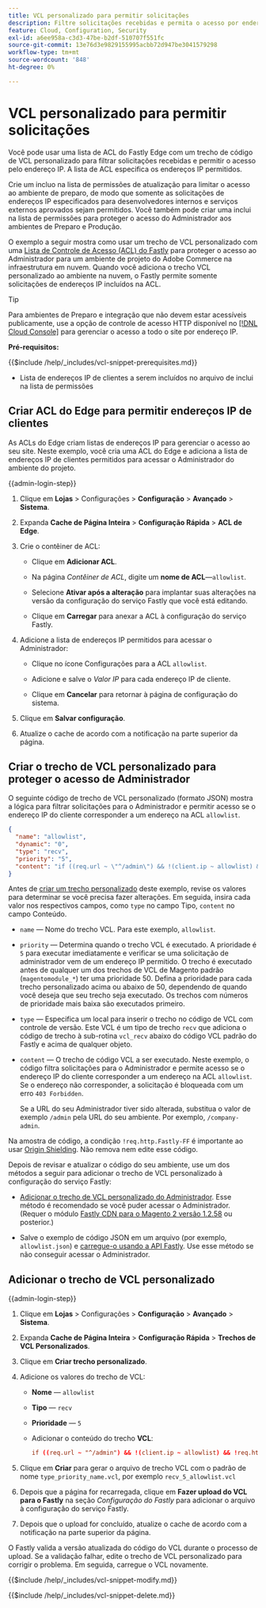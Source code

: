 ```yaml
---
title: VCL personalizado para permitir solicitações
description: Filtre solicitações recebidas e permita o acesso por endereço IP para sites do Adobe Commerce com uma lista ACL do Fastly Edge e um trecho VCL personalizado.
feature: Cloud, Configuration, Security
exl-id: a6ee958a-c3d3-47be-b2df-510707f551fc
source-git-commit: 13e76d3e9829155995acbb72d947be3041579298
workflow-type: tm+mt
source-wordcount: '848'
ht-degree: 0%

---
```


# VCL personalizado para permitir solicitações

Você pode usar uma lista de ACL do Fastly Edge com um trecho de código de VCL personalizado para filtrar solicitações recebidas e permitir o acesso pelo endereço IP. A lista de ACL especifica os endereços IP permitidos.

Crie um incluo na lista de permissões de atualização para limitar o acesso ao ambiente de preparo, de modo que somente as solicitações de endereços IP especificados para desenvolvedores internos e serviços externos aprovados sejam permitidos. Você também pode criar uma inclui na lista de permissões para proteger o acesso do Administrador aos ambientes de Preparo e Produção.

O exemplo a seguir mostra como usar um trecho de VCL personalizado com uma [Lista de Controle de Acesso (ACL) do Fastly](https://docs.fastly.com/guides/access-control-lists/about-acls) para proteger o acesso ao Administrador para um ambiente de projeto do Adobe Commerce na infraestrutura em nuvem. Quando você adiciona o trecho VCL personalizado ao ambiente na nuvem, o Fastly permite somente solicitações de endereços IP incluídos na ACL.

>[!TIP]
>
>Para ambientes de Preparo e integração que não devem estar acessíveis publicamente, use a opção de controle de acesso HTTP disponível no [[!DNL Cloud Console]](../project/overview.md#access-the-project-web-interface) para gerenciar o acesso a todo o site por endereço IP.

**Pré-requisitos:**


{{$include /help/_includes/vcl-snippet-prerequisites.md}}

- Lista de endereços IP de clientes a serem incluídos no arquivo de inclui na lista de permissões

## Criar ACL do Edge para permitir endereços IP de clientes

As ACLs do Edge criam listas de endereços IP para gerenciar o acesso ao seu site. Neste exemplo, você cria uma ACL do Edge e adiciona a lista de endereços IP de clientes permitidos para acessar o Administrador do ambiente do projeto.

{{admin-login-step}}

1. Clique em **Lojas** > Configurações > **Configuração** > **Avançado** > **Sistema**.

1. Expanda **Cache de Página Inteira** > **Configuração Rápida** > **ACL de Edge**.

1. Crie o contêiner de ACL:

   - Clique em **Adicionar ACL**.

   - Na página *Contêiner de ACL*, digite um **nome de ACL**—`allowlist`.

   - Selecione **Ativar após a alteração** para implantar suas alterações na versão da configuração do serviço Fastly que você está editando.

   - Clique em **Carregar** para anexar a ACL à configuração do serviço Fastly.

1. Adicione a lista de endereços IP permitidos para acessar o Administrador:

   - Clique no ícone Configurações para a ACL `allowlist`.

   - Adicione e salve o *Valor IP* para cada endereço IP de cliente.

   - Clique em **Cancelar** para retornar à página de configuração do sistema.

1. Clique em **Salvar configuração**.

1. Atualize o cache de acordo com a notificação na parte superior da página.

## Criar o trecho de VCL personalizado para proteger o acesso de Administrador

O seguinte código de trecho de VCL personalizado (formato JSON) mostra a lógica para filtrar solicitações para o Administrador e permitir acesso se o endereço IP do cliente corresponder a um endereço na ACL `allowlist`.

```json
{
  "name": "allowlist",
  "dynamic": "0",
  "type": "recv",
  "priority": "5",
  "content": "if ((req.url ~ \"^/admin\") && !(client.ip ~ allowlist) && !req.http.Fastly-FF) { error 403 \"Forbidden\"; }"
}
```

Antes de [criar um trecho personalizado](https://experienceleague.adobe.com/docs/commerce-cloud-service/user-guide/cdn/custom-vcl-snippets/fastly-vcl-allowlist.html#add-the-custom-vcl-snippet) deste exemplo, revise os valores para determinar se você precisa fazer alterações. Em seguida, insira cada valor nos respectivos campos, como `type` no campo Tipo, `content` no campo Conteúdo.

- `name` — Nome do trecho VCL. Para este exemplo, `allowlist`.

- `priority` — Determina quando o trecho VCL é executado. A prioridade é `5` para executar imediatamente e verificar se uma solicitação de administrador vem de um endereço IP permitido. O trecho é executado antes de qualquer um dos trechos de VCL de Magento padrão (`magentomodule_*`) ter uma prioridade 50. Defina a prioridade para cada trecho personalizado acima ou abaixo de 50, dependendo de quando você deseja que seu trecho seja executado. Os trechos com números de prioridade mais baixa são executados primeiro.

- `type` — Especifica um local para inserir o trecho no código de VCL com controle de versão. Este VCL é um tipo de trecho `recv` que adiciona o código de trecho à sub-rotina `vcl_recv` abaixo do código VCL padrão do Fastly e acima de qualquer objeto.

- `content` — O trecho de código VCL a ser executado. Neste exemplo, o código filtra solicitações para o Administrador e permite acesso se o endereço IP do cliente corresponder a um endereço na ACL `allowlist`. Se o endereço não corresponder, a solicitação é bloqueada com um erro `403 Forbidden`.

  Se a URL do seu Administrador tiver sido alterada, substitua o valor de exemplo `/admin` pela URL do seu ambiente. Por exemplo, `/company-admin`.

Na amostra de código, a condição `!req.http.Fastly-FF` é importante ao usar [Origin Shielding](fastly-custom-cache-configuration.md#configure-back-ends-and-origin-shielding). Não remova nem edite esse código.

Depois de revisar e atualizar o código do seu ambiente, use um dos métodos a seguir para adicionar o trecho de VCL personalizado à configuração do serviço Fastly:

- [Adicionar o trecho de VCL personalizado do Administrador](#add-the-custom-vcl-snippet). Esse método é recomendado se você puder acessar o Administrador. (Requer o módulo [Fastly CDN para o Magento 2 versão 1.2.58](fastly-configuration.md#upgrade) ou posterior.)

- Salve o exemplo de código JSON em um arquivo (por exemplo, `allowlist.json`) e [carregue-o usando a API Fastly](fastly-vcl-custom-snippets.md#manage-custom-vcl-snippets-using-the-api). Use esse método se não conseguir acessar o Administrador.

## Adicionar o trecho de VCL personalizado

{{admin-login-step}}

1. Clique em **Lojas** > Configurações > **Configuração** > **Avançado** > **Sistema**.

1. Expanda **Cache de Página Inteira** > **Configuração Rápida** > **Trechos de VCL Personalizados**.

1. Clique em **Criar trecho personalizado**.

1. Adicione os valores do trecho de VCL:

   - **Nome** — `allowlist`

   - **Tipo** — `recv`

   - **Prioridade** — `5`

   - Adicionar o conteúdo do trecho **VCL**:

     ```conf
     if ((req.url ~ "^/admin") && !(client.ip ~ allowlist) && !req.http.Fastly-FF) { error 403 "Forbidden";}
     ```

1. Clique em **Criar** para gerar o arquivo de trecho VCL com o padrão de nome `type_priority_name.vcl`, por exemplo `recv_5_allowlist.vcl`

1. Depois que a página for recarregada, clique em **Fazer upload do VCL para o Fastly** na seção *Configuração do Fastly* para adicionar o arquivo à configuração do serviço Fastly.

1. Depois que o upload for concluído, atualize o cache de acordo com a notificação na parte superior da página.

O Fastly valida a versão atualizada do código do VCL durante o processo de upload. Se a validação falhar, edite o trecho de VCL personalizado para corrigir o problema. Em seguida, carregue o VCL novamente.

{{$include /help/_includes/vcl-snippet-modify.md}}

{{$include /help/_includes/vcl-snippet-delete.md}}
